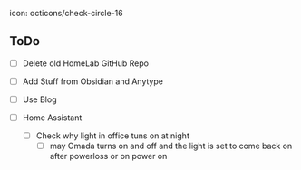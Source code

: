 icon: octicons/check-circle-16
## ToDo

- [ ] Delete old HomeLab GitHub Repo
- [ ] Add Stuff from Obsidian and Anytype
- [ ] Use Blog


- [ ] Home Assistant
    - [ ] Check why light in office tuns on at night
        - [ ] may Omada turns on and off and the light is set to come back on after powerloss or on power on 
